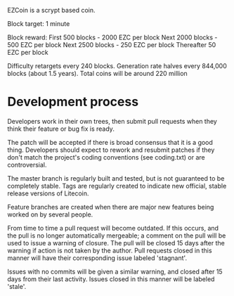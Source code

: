 EZCoin is a scrypt based coin.

Block target: 1 minute

Block reward:
First 500 blocks - 2000 EZC per block
Next 2000 blocks - 500 EZC per block
Next 2500 blocks - 250 EZC per block
Thereafter 50 EZC per block

Difficulty retargets every 240 blocks.
Generation rate halves every 844,000 blocks (about 1.5 years).
Total coins will be around 220 million

Development process
===================

Developers work in their own trees, then submit pull requests when
they think their feature or bug fix is ready.

The patch will be accepted if there is broad consensus that it is a
good thing.  Developers should expect to rework and resubmit patches
if they don't match the project's coding conventions (see coding.txt)
or are controversial.

The master branch is regularly built and tested, but is not guaranteed
to be completely stable. Tags are regularly created to indicate new
official, stable release versions of Litecoin.

Feature branches are created when there are major new features being
worked on by several people.

From time to time a pull request will become outdated. If this occurs, and
the pull is no longer automatically mergeable; a comment on the pull will
be used to issue a warning of closure. The pull will be closed 15 days
after the warning if action is not taken by the author. Pull requests closed
in this manner will have their corresponding issue labeled 'stagnant'.

Issues with no commits will be given a similar warning, and closed after
15 days from their last activity. Issues closed in this manner will be 
labeled 'stale'. 
